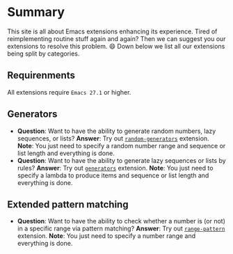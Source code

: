 # Summary

This site is all about Emacs extensions enhancing its experience.
Tired of reimplementing routine stuff again and again?
Then we can suggest you our extensions to resolve this problem. 😄
Down below we list all our extensions being split by categories.

## Requirenments

All extensions require `Emacs 27.1` or higher.

## Generators

- **Question**: Want to have the ability to generate random numbers, lazy
  sequences, or lists?
  **Answer**: Try out [`random-generators`](https://github.com/emilyseville7cfg-better-emacs/random-generators) extension.
  **Note**: You just need to specify a random number range and sequence or list
  length and everything is done.
- **Question**: Want to have the ability to generate lazy sequences or lists by
  rules?
  **Answer**: Try out [`generators`](https://github.com/emilyseville7cfg-better-emacs/generators) extension.
  **Note**: You just need to specify a lambda to produce items and sequence or
  list length and everything is done.

## Extended pattern matching

- **Question**: Want to have the ability to check whether a number is (or not) in
  a specific range via pattern matching?
  **Answer**: Try out [`range-pattern`](https://github.com/emilyseville7cfg-better-emacs/range-pattern) extension.
  **Note**: You just need to specify a number range and everything is done.
